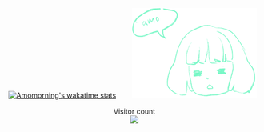 [![Amomorning's wakatime stats](https://github-readme-stats.vercel.app/api/wakatime?username=Amomorning&theme=gotham&hide_progress=true)](https://github.com/amomorning)　　
![](./amo.png)

<p align="center"> 
  Visitor count<br>
  <img src="https://profile-counter.glitch.me/amomorning/count.svg" />
</p>
